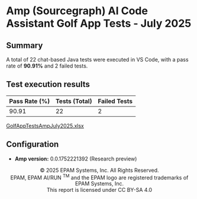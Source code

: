 # Amp (Sourcegraph) AI Code Assistant Golf App Tests - July 2025

## Summary

A total of 22 chat-based Java tests were executed in VS Code, with a pass rate of **90.91%** and 2 failed tests.

## Test execution results

| Pass Rate (%) | Tests (Total) | Failed Tests |
|---------------|---------------|--------------|
| 90.91         | 22            | 2            |

[GolfAppTestsAmpJuly2025.xlsx](../../../../../reports/2025/GolfAppTestsAmpJuly2025.xlsx)

## Configuration

- **Amp version:** 0.0.1752221392 (Research preview)

<p style="text-align: center;">    © 2025 EPAM Systems, Inc. All Rights Reserved.<br/>    EPAM, EPAM AI/RUN <sup>TM</sup> and the EPAM logo are registered trademarks of EPAM Systems, Inc.<br>    This report is licensed under CC BY-SA 4.0<br/></p>
